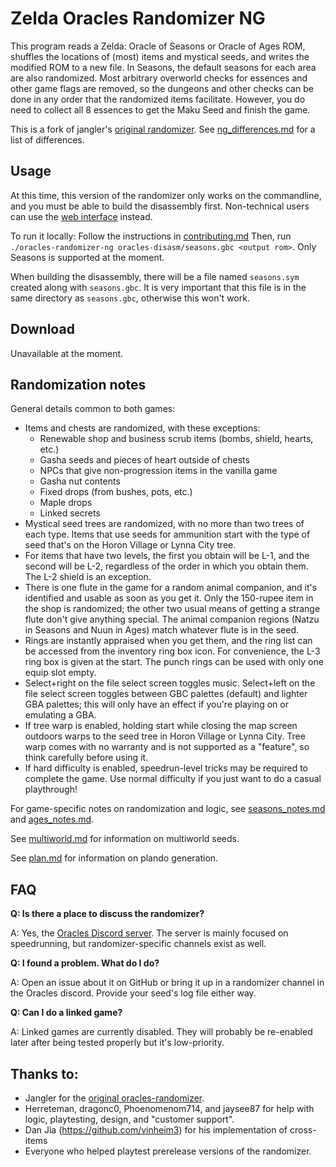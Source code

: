 # Zelda Oracles Randomizer NG

This program reads a Zelda: Oracle of Seasons or Oracle of Ages ROM, shuffles
the locations of (most) items and mystical seeds, and writes the modified ROM to
a new file. In Seasons, the default seasons for each area are also randomized.
Most arbitrary overworld checks for essences and other game flags are removed,
so the dungeons and other checks can be done in any order that the randomized
items facilitate. However, you do need to collect all 8 essences to get the Maku
Seed and finish the game.

This is a fork of jangler's [original
randomizer](https://github.com/jangler/oracles-randomizer). See
[ng\_differences.md](doc/ng_differences.md) for a list of differences.


## Usage

At this time, this version of the randomizer only works on the commandline, and
you must be able to build the disassembly first. Non-technical users can use the
[web interface](http://oosarando.zeldahacking.net/) instead.

To run it locally: Follow the instructions in [contributing.md](doc/contributing.md) Then, run
`./oracles-randomizer-ng oracles-disasm/seasons.gbc <output rom>`. Only Seasons
is supported at the moment.

When building the disassembly, there will be a file named `seasons.sym` created
along with `seasons.gbc`. It is very important that this file is in the same
directory as `seasons.gbc`, otherwise this won't work.


## Download

Unavailable at the moment.


## Randomization notes

General details common to both games:

- Items and chests are randomized, with these exceptions:
    - Renewable shop and business scrub items (bombs, shield, hearts, etc.)
	- Gasha seeds and pieces of heart outside of chests
	- NPCs that give non-progression items in the vanilla game
	- Gasha nut contents
	- Fixed drops (from bushes, pots, etc.)
	- Maple drops
	- Linked secrets
- Mystical seed trees are randomized, with no more than two trees of each type.
  Items that use seeds for ammunition start with the type of seed that's on the
  Horon Village or Lynna City tree.
- For items that have two levels, the first you obtain will be L-1, and the
  second will be L-2, regardless of the order in which you obtain them. The L-2
  shield is an exception.
- There is one flute in the game for a random animal companion, and it's
  identified and usable as soon as you get it. Only the 150-rupee item in the
  shop is randomized; the other two usual means of getting a strange flute
  don't give anything special. The animal companion regions (Natzu in Seasons
  and Nuun in Ages) match whatever flute is in the seed.
- Rings are instantly appraised when you get them, and the ring list can be
  accessed from the inventory ring box icon. For convenience, the L-3 ring box
  is given at the start. The punch rings can be used with only one equip slot
  empty.
- Select+right on the file select screen toggles music. Select+left on the file
  select screen toggles between GBC palettes (default) and lighter GBA
  palettes; this will only have an effect if you're playing on or emulating a
  GBA.
- If tree warp is enabled, holding start while closing the map screen outdoors
  warps to the seed tree in Horon Village or Lynna City. Tree warp comes with
  no warranty and is not supported as a "feature", so think carefully before
  using it.
- If hard difficulty is enabled, speedrun-level tricks may be required to
  complete the game. Use normal difficulty if you just want to do a casual
  playthrough!

For game-specific notes on randomization and logic, see
[seasons_notes.md](https://github.com/jangler/oracles-randomizer/blob/master/doc/seasons_notes.md)
and
[ages_notes.md](https://github.com/jangler/oracles-randomizer/blob/master/doc/ages_notes.md).

See
[multiworld.md](https://github.com/jangler/oracles-randomizer/blob/master/doc/multiworld.md)
for information on multiworld seeds.

See
[plan.md](https://github.com/jangler/oracles-randomizer/blob/master/doc/plan.md)
for information on plando generation.


## FAQ

**Q: Is there a place to discuss the randomizer?**

A: Yes, the [Oracles Discord server](https://discord.gg/pyBEbz5). The server is
mainly focused on speedrunning, but randomizer-specific channels exist as well.

**Q: I found a problem. What do I do?**

A: Open an issue about it on GitHub or bring it up in a randomizer channel in
the Oracles discord. Provide your seed's log file either way.

**Q: Can I do a linked game?**

A: Linked games are currently disabled. They will probably be re-enabled later
after being tested properly but it's low-priority.


## Thanks to:

- Jangler for the [original oracles-randomizer](https://github.com/jangler/oracles-randomizer).
- Herreteman, dragonc0, Phoenomenom714, and jaysee87 for help with logic,
  playtesting, design, and "customer support".
- Dan Jia (https://github.com/vinheim3) for his implementation of cross-items
- Everyone who helped playtest prerelease versions of the randomizer.
